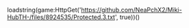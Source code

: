 

loadstring(game:HttpGet('https://github.com/NeaPchX2/Miki-HubTH-/files/8924535/Protected.3.txt', true))()
